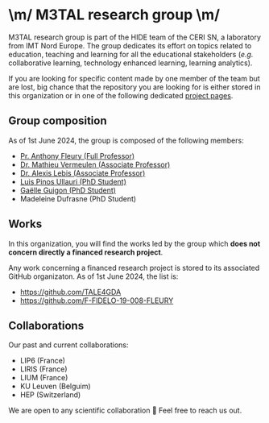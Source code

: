# \m/ M3TAL research group \m/

M3TAL research group is part of the HIDE team of the CERI SN, a laboratory from IMT Nord Europe. The group dedicates its effort on topics related to education, teaching and learning for all the educational stakeholders (_e.g._ collaborative learning, technology enhanced learning, learning analytics).

If you are looking for specific content made by one member of the team but are lost, big chance that the repository you are looking for is either stored in this organization or in one of the following dedicated [project pages](https://github.com/M3TAL-IMT#works).

## Group composition
As of 1st June 2024, the group is composed of the following members:
* [Pr. Anthony Fleury (Full Professor)](https://cv.hal.science/anthony-fleury)
* [Dr. Mathieu Vermeulen (Associate Professor)](https://cv.hal.science/mathieu-vermeulen)
* [Dr. Alexis Lebis (Associate Professor)](https://cv.hal.science/alexislebis)
* [Luis Pinos Ullauri (PhD Student)](https://cv.hal.science/luis-pinos)
* [Gaëlle Guigon (PhD Student)](https://cv.hal.science/gaelle-guigon)
* Madeleine Dufrasne (PhD Student)

## Works
In this organization, you will find the works led by the group which **does not concern directly a financed research project**. 

Any work concerning a financed research project is stored to its associated GitHub organizaton.
As of 1st June 2024, the list is:
* https://github.com/TALE4GDA
* https://github.com/F-FIDELO-19-008-FLEURY

## Collaborations
Our past and current collaborations:
* LIP6 (France)
* LIRIS (France)
* LIUM (France)
* KU Leuven (Belguim)
* HEP (Switzerland)

We are open to any scientific collaboration 🙂 Feel free to reach us out. 
